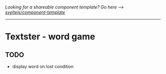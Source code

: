 *Looking for a shareable component template? Go here --> [sveltejs/component-template](https://github.com/sveltejs/component-template)*

---

# Textster - word game


## TODO  
- display word on lost condition

